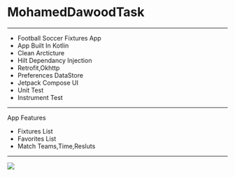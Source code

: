 # MohamedDawoodTask
-----------------------------------------------------------------------------------------------------------
* Football Soccer Fixtures App
* App Built In Kotlin
* Clean Arcticture
* Hilt Dependancy Injection
* Retrofit,Okhttp
* Preferences DataStore
* Jetpack Compose UI
* Unit Test
* Instrument Test
-----------------------------------------------------------------------------------------------------------

 App Features
* Fixtures List
* Favorites List
* Match Teams,Time,Resluts
-----------------------------------------------------------------------------------------------------------

![](https://github.com/Your_Repository_Name/task2Gif.gif)
